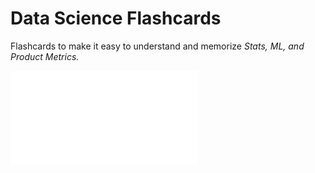 # Data Science Flashcards 

Flashcards to make it easy to understand and memorize *Stats, ML, and Product Metrics.* 

![flashcards](/flashcards.pdf)
